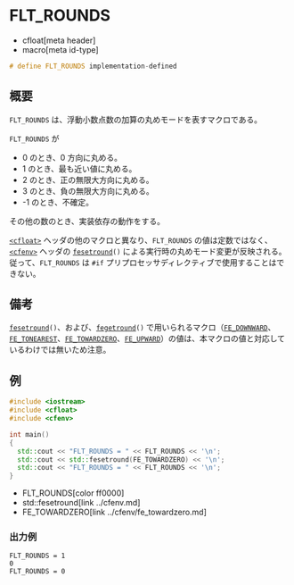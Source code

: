 # FLT_ROUNDS
* cfloat[meta header]
* macro[meta id-type]

```cpp
# define FLT_ROUNDS implementation-defined
```

## 概要
`FLT_ROUNDS` は、浮動小数点数の加算の丸めモードを表すマクロである。

`FLT_ROUNDS` が

- 0 のとき、0 方向に丸める。
- 1 のとき、最も近い値に丸める。
- 2 のとき、正の無限大方向に丸める。
- 3 のとき、負の無限大方向に丸める。
- -1 のとき、不確定。

その他の数のとき、実装依存の動作をする。

[`<cfloat>`](../cfloat.md) ヘッダの他のマクロと異なり、`FLT_ROUNDS` の値は定数ではなく、[`<cfenv>`](../cfenv.md) ヘッダの [`fesetround`](../cfenv/fesetround.md)`()` による実行時の丸めモード変更が反映される。  
従って、`FLT_ROUNDS` は `#if` プリプロセッサディレクティブで使用することはできない。


## 備考
[`fesetround`](../cfenv/fesetround.md)`()`、および、[`fegetround`](../cfenv/fegetround.md)`()` で用いられるマクロ（[`FE_DOWNWARD`](../cfenv/fe_downward.md)、[`FE_TONEAREST`](../cfenv/fe_tonearest.md)、[`FE_TOWARDZERO`](../cfenv/fe_towardzero.md)、[`FE_UPWARD`](../cfenv/fe_upward.md)）の値は、本マクロの値と対応しているわけでは無いため注意。


## 例
```cpp example
#include <iostream>
#include <cfloat>
#include <cfenv>

int main()
{
  std::cout << "FLT_ROUNDS = " << FLT_ROUNDS << '\n';
  std::cout << std::fesetround(FE_TOWARDZERO) << '\n';
  std::cout << "FLT_ROUNDS = " << FLT_ROUNDS << '\n';
}
```
* FLT_ROUNDS[color ff0000]
* std::fesetround[link ../cfenv.md]
* FE_TOWARDZERO[link ../cfenv/fe_towardzero.md]

### 出力例
```
FLT_ROUNDS = 1
0
FLT_ROUNDS = 0
```
